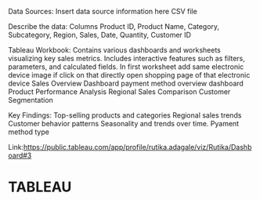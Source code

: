 Data Sources:
Insert data source information here CSV file

Describe the data:
Columns Product ID, Product Name, Category, Subcategory, Region, Sales, Date, Quantity, Customer ID

Tableau Workbook:
Contains various dashboards and worksheets visualizing key sales metrics.
Includes interactive features such as filters, parameters, and calculated fields.
In first worksheet add same electronic device image if click on that directly open shopping page of that electronic device
Sales Overview Dashboard
payment method overview dashboard
Product Performance Analysis
Regional Sales Comparison
Customer Segmentation

Key Findings:
Top-selling products and categories
Regional sales trends
Customer behavior patterns
Seasonality and trends over time.
Pyament method type

Link:https://public.tableau.com/app/profile/rutika.adagale/viz/Rutika/Dashboard#3
# TABLEAU
